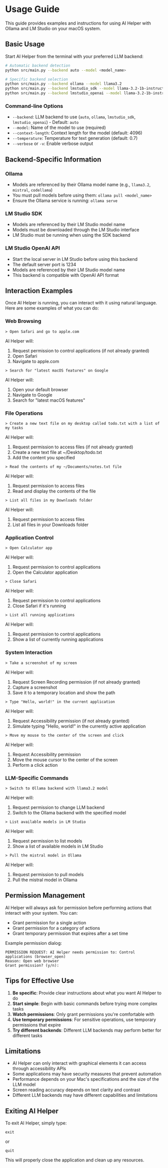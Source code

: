 # Usage Guide

This guide provides examples and instructions for using AI Helper with Ollama and LM Studio on your macOS system.

## Basic Usage

Start AI Helper from the terminal with your preferred LLM backend:

```bash
# Automatic backend detection
python src/main.py --backend auto --model <model_name>

# Specific backend selection
python src/main.py --backend ollama --model llama3.2
python src/main.py --backend lmstudio_sdk --model llama-3.2-1b-instruct
python src/main.py --backend lmstudio_openai --model llama-3.2-1b-instruct
```

### Command-line Options

- `--backend`: LLM backend to use (`auto`, `ollama`, `lmstudio_sdk`, `lmstudio_openai`) - Default: `auto`
- `--model`: Name of the model to use (required)
- `--context-length`: Context length for the model (default: 4096)
- `--temperature`: Temperature for text generation (default: 0.7)
- `--verbose` or `-v`: Enable verbose output

## Backend-Specific Information

### Ollama

- Models are referenced by their Ollama model name (e.g., `llama3.2`, `mistral`, `codellama`)
- You must pull models before using them: `ollama pull <model_name>`
- Ensure the Ollama service is running: `ollama serve`

### LM Studio SDK

- Models are referenced by their LM Studio model name
- Models must be downloaded through the LM Studio interface
- LM Studio must be running when using the SDK backend

### LM Studio OpenAI API

- Start the local server in LM Studio before using this backend
- The default server port is 1234
- Models are referenced by their LM Studio model name
- This backend is compatible with OpenAI API format

## Interaction Examples

Once AI Helper is running, you can interact with it using natural language. Here are some examples of what you can do:

### Web Browsing

```
> Open Safari and go to apple.com
```
AI Helper will:
1. Request permission to control applications (if not already granted)
2. Open Safari
3. Navigate to apple.com

```
> Search for "latest macOS features" on Google
```
AI Helper will:
1. Open your default browser
2. Navigate to Google
3. Search for "latest macOS features"

### File Operations

```
> Create a new text file on my desktop called todo.txt with a list of my tasks
```
AI Helper will:
1. Request permission to access files (if not already granted)
2. Create a new text file at ~/Desktop/todo.txt
3. Add the content you specified

```
> Read the contents of my ~/Documents/notes.txt file
```
AI Helper will:
1. Request permission to access files
2. Read and display the contents of the file

```
> List all files in my Downloads folder
```
AI Helper will:
1. Request permission to access files
2. List all files in your Downloads folder

### Application Control

```
> Open Calculator app
```
AI Helper will:
1. Request permission to control applications
2. Open the Calculator application

```
> Close Safari
```
AI Helper will:
1. Request permission to control applications
2. Close Safari if it's running

```
> List all running applications
```
AI Helper will:
1. Request permission to control applications
2. Show a list of currently running applications

### System Interaction

```
> Take a screenshot of my screen
```
AI Helper will:
1. Request Screen Recording permission (if not already granted)
2. Capture a screenshot
3. Save it to a temporary location and show the path

```
> Type "Hello, world!" in the current application
```
AI Helper will:
1. Request Accessibility permission (if not already granted)
2. Simulate typing "Hello, world!" in the currently active application

```
> Move my mouse to the center of the screen and click
```
AI Helper will:
1. Request Accessibility permission
2. Move the mouse cursor to the center of the screen
3. Perform a click action

### LLM-Specific Commands

```
> Switch to Ollama backend with llama3.2 model
```
AI Helper will:
1. Request permission to change LLM backend
2. Switch to the Ollama backend with the specified model

```
> List available models in LM Studio
```
AI Helper will:
1. Request permission to list models
2. Show a list of available models in LM Studio

```
> Pull the mistral model in Ollama
```
AI Helper will:
1. Request permission to pull models
2. Pull the mistral model in Ollama

## Permission Management

AI Helper will always ask for permission before performing actions that interact with your system. You can:

- Grant permission for a single action
- Grant permission for a category of actions
- Grant temporary permission that expires after a set time

Example permission dialog:
```
PERMISSION REQUEST: AI Helper needs permission to: Control applications (browser_open)
Reason: Open web browser
Grant permission? (y/n):
```

## Tips for Effective Use

1. **Be specific**: Provide clear instructions about what you want AI Helper to do
2. **Start simple**: Begin with basic commands before trying more complex tasks
3. **Watch permissions**: Only grant permissions you're comfortable with
4. **Use temporary permissions**: For sensitive operations, use temporary permissions that expire
5. **Try different backends**: Different LLM backends may perform better for different tasks

## Limitations

- AI Helper can only interact with graphical elements it can access through accessibility APIs
- Some applications may have security measures that prevent automation
- Performance depends on your Mac's specifications and the size of the LLM model
- Screen reading accuracy depends on text clarity and contrast
- Different LLM backends may have different capabilities and limitations

## Exiting AI Helper

To exit AI Helper, simply type:
```
exit
```
or
```
quit
```

This will properly close the application and clean up any resources.
